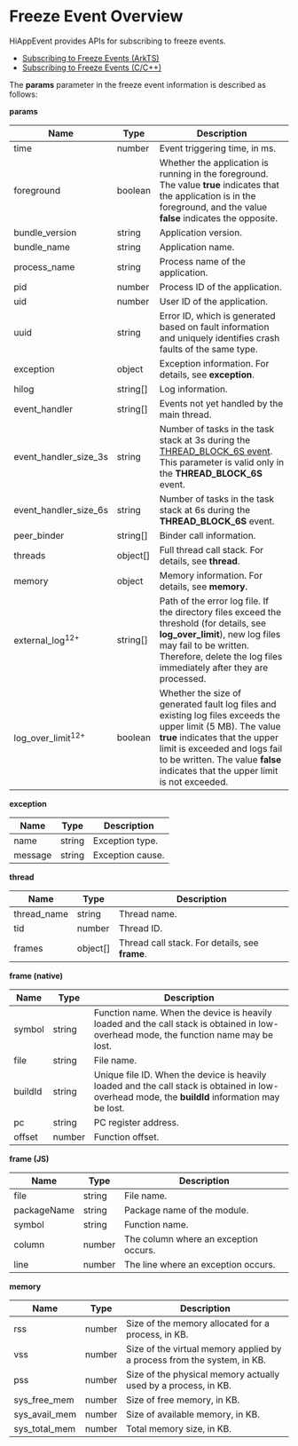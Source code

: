 # Freeze Event Overview

HiAppEvent provides APIs for subscribing to freeze events.

- [Subscribing to Freeze Events (ArkTS)](hiappevent-watcher-freeze-events-arkts.md)
- [Subscribing to Freeze Events (C/C++)](hiappevent-watcher-freeze-events-ndk.md)

The **params** parameter in the freeze event information is described as follows:

**params**

| Name   | Type  | Description                      |
| ------- | ------ | ------------------------- |
| time     | number | Event triggering time, in ms.|
| foreground | boolean | Whether the application is running in the foreground. The value **true** indicates that the application is in the foreground, and the value **false** indicates the opposite.|
| bundle_version | string | Application version.|
| bundle_name | string | Application name.|
| process_name | string | Process name of the application.|
| pid | number | Process ID of the application.|
| uid | number | User ID of the application.|
| uuid | string | Error ID, which is generated based on fault information and uniquely identifies crash faults of the same type.|
| exception | object | Exception information. For details, see **exception**.|
| hilog | string[] | Log information.|
| event_handler | string[] | Events not yet handled by the main thread.|
| event_handler_size_3s | string | Number of tasks in the task stack at 3s during the [THREAD_BLOCK_6S event](appfreeze-guidelines.md#thread_block_6s-application-main-thread-timeout). This parameter is valid only in the **THREAD_BLOCK_6S** event.|
| event_handler_size_6s | string | Number of tasks in the task stack at 6s during the **THREAD_BLOCK_6S** event.|
| peer_binder | string[] | Binder call information.|
| threads | object[] | Full thread call stack. For details, see **thread**.|
| memory | object | Memory information. For details, see **memory**.|
| external_log<sup>12+</sup> | string[] | Path of the error log file. If the directory files exceed the threshold (for details, see **log_over_limit**), new log files may fail to be written. Therefore, delete the log files immediately after they are processed.|
| log_over_limit<sup>12+</sup> | boolean | Whether the size of generated fault log files and existing log files exceeds the upper limit (5 MB). The value **true** indicates that the upper limit is exceeded and logs fail to be written. The value **false** indicates that the upper limit is not exceeded.|

**exception**

| Name   | Type  | Description                      |
| ------- | ------ | ------------------------- |
| name | string | Exception type.|
| message | string | Exception cause.|

**thread**

| Name   | Type  | Description                      |
| ------- | ------ | ------------------------- |
| thread_name | string | Thread name.|
| tid | number | Thread ID.|
| frames | object[] | Thread call stack. For details, see **frame**.|

**frame (native)**

| Name   | Type  | Description                      |
| ------- | ------ | ------------------------- |
| symbol | string | Function name. When the device is heavily loaded and the call stack is obtained in low-overhead mode, the function name may be lost.|
| file | string | File name.|
| buildId | string | Unique file ID. When the device is heavily loaded and the call stack is obtained in low-overhead mode, the **buildId** information may be lost.|
| pc | string | PC register address.|
| offset | number | Function offset.|

**frame (JS)**

| Name   | Type  | Description                      |
| ------- | ------ | ------------------------- |
| file | string | File name.|
| packageName | string | Package name of the module.|
| symbol | string | Function name.|
| column | number | The column where an exception occurs.|
| line | number | The line where an exception occurs.|

**memory**

| Name   | Type  | Description                      |
| ------- | ------ | ------------------------- |
| rss | number | Size of the memory allocated for a process, in KB.|
| vss | number | Size of the virtual memory applied by a process from the system, in KB.|
| pss | number | Size of the physical memory actually used by a process, in KB.|
| sys_free_mem | number | Size of free memory, in KB.|
| sys_avail_mem | number | Size of available memory, in KB.|
| sys_total_mem | number | Total memory size, in KB.|
